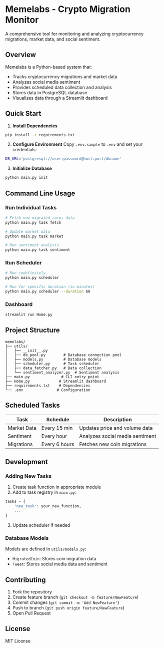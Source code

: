 # Memelabs - Crypto Migration Monitor

A comprehensive tool for monitoring and analyzing cryptocurrency migrations, market data, and social sentiment.

## Overview

Memelabs is a Python-based system that:
- Tracks cryptocurrency migrations and market data
- Analyzes social media sentiment
- Provides scheduled data collection and analysis
- Stores data in PostgreSQL database
- Visualizes data through a Streamlit dashboard

## Quick Start

1. **Install Dependencies**
```bash
pip install -r requirements.txt
```

2. **Configure Environment**
Copy `.env.sample` to `.env` and set your credentials:
```bash
DB_URL='postgresql://user:password@host:port/dbname'
```

3. **Initialize Database**
```bash
python main.py init
```

## Command Line Usage

### Run Individual Tasks
```bash
# Fetch new migrated coins data
python main.py task fetch

# Update market data
python main.py task market

# Run sentiment analysis
python main.py task sentiment
```

### Run Scheduler
```bash
# Run indefinitely
python main.py scheduler

# Run for specific duration (in minutes)
python main.py scheduler --duration 60
```

### Dashboard
```bash
streamlit run Home.py
```

## Project Structure

```
memelabs/
├── utils/
│   ├── __init__.py
│   ├── db_pool.py        # Database connection pool
│   ├── models.py         # Database models
│   ├── scheduler.py      # Task scheduler
│   ├── data_fetcher.py   # Data collection
│   └── sentiment_analyzer.py  # Sentiment analysis
├── main.py              # CLI entry point
├── Home.py             # Streamlit dashboard
├── requirements.txt    # Dependencies
└── .env               # Configuration
```

## Scheduled Tasks

| Task | Schedule | Description |
|------|----------|-------------|
| Market Data | Every 15 min | Updates price and volume data |
| Sentiment | Every hour | Analyzes social media sentiment |
| Migrations | Every 6 hours | Fetches new coin migrations |

## Development

### Adding New Tasks

1. Create task function in appropriate module
2. Add to task registry in `main.py`:
```python
tasks = {
    'new_task': your_new_function,
    ...
}
```
3. Update scheduler if needed

### Database Models

Models are defined in `utils/models.py`:
- `MigratedCoin`: Stores coin migration data
- `Tweet`: Stores social media data and sentiment

## Contributing

1. Fork the repository
2. Create feature branch (`git checkout -b feature/NewFeature`)
3. Commit changes (`git commit -m 'Add NewFeature'`)
4. Push to branch (`git push origin feature/NewFeature`)
5. Open Pull Request

## License

MIT License